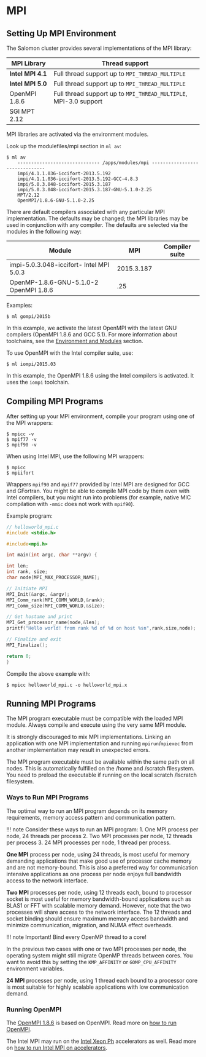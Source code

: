 # MPI

## Setting Up MPI Environment

The Salomon cluster provides several implementations of the MPI library:

| MPI Library       | Thread support                                                                                         |
| ----------------- | ------------------------------------------------------------------------------------------------------ |
| **Intel MPI 4.1** | Full thread support up to                                        `MPI_THREAD_MULTIPLE`                  |
| **Intel MPI 5.0** | Full thread support up to                                        `MPI_THREAD_MULTIPLE`                  |
| OpenMPI 1.8.6     | Full thread support up to                                       `MPI_THREAD_MULTIPLE`, MPI-3.0 support |
| SGI MPT 2.12      |                                                                                                        |

MPI libraries are activated via the environment modules.

Look up the modulefiles/mpi section in `ml av`:

```console
$ ml av
    ------------------------------ /apps/modules/mpi -------------------------------
    impi/4.1.1.036-iccifort-2013.5.192
    impi/4.1.1.036-iccifort-2013.5.192-GCC-4.8.3
    impi/5.0.3.048-iccifort-2015.3.187
    impi/5.0.3.048-iccifort-2015.3.187-GNU-5.1.0-2.25
    MPT/2.12
    OpenMPI/1.8.6-GNU-5.1.0-2.25
```

There are default compilers associated with any particular MPI implementation. The defaults may be changed; the MPI libraries may be used in conjunction with any compiler. The defaults are selected via the modules in the following way:

| Module                                   | MPI        | Compiler suite |
| ---------------------------------------- | ---------- | -------------- |
| impi-5.0.3.048-iccifort- Intel MPI 5.0.3 | 2015.3.187 |                |
| OpenMP-1.8.6-GNU-5.1.0-2 OpenMPI 1.8.6   | .25        |                |

Examples:

```console
$ ml gompi/2015b
```

In this example, we activate the latest OpenMPI with the latest GNU compilers (OpenMPI 1.8.6 and GCC 5.1). For more information about toolchains, see the [Environment and Modules][1] section.

To use OpenMPI with the Intel compiler suite, use:

```console
$ ml iompi/2015.03
```

In this example, the OpenMPI 1.8.6 using the Intel compilers is activated. It uses the `iompi` toolchain.

## Compiling MPI Programs

After setting up your MPI environment, compile your program using one of the MPI wrappers:

```console
$ mpicc -v
$ mpif77 -v
$ mpif90 -v
```

When using Intel MPI, use the following MPI wrappers:

```console
$ mpicc
$ mpiifort
```

Wrappers `mpif90` and `mpif77` provided by Intel MPI are designed for GCC and GFortran. You might be able to compile MPI code by them even with Intel compilers, but you might run into problems (for example, native MIC compilation with `-mmic` does not work with `mpif90`).

Example program:

```cpp
// helloworld_mpi.c
#include <stdio.h>

#include<mpi.h>

int main(int argc, char **argv) {

int len;
int rank, size;
char node[MPI_MAX_PROCESSOR_NAME];

// Initiate MPI
MPI_Init(&argc, &argv);
MPI_Comm_rank(MPI_COMM_WORLD,&rank);
MPI_Comm_size(MPI_COMM_WORLD,&size);

// Get hostame and print
MPI_Get_processor_name(node,&len);
printf("Hello world! from rank %d of %d on host %sn",rank,size,node);

// Finalize and exit
MPI_Finalize();

return 0;
}
```

Compile the above example with:

```console
$ mpicc helloworld_mpi.c -o helloworld_mpi.x
```

## Running MPI Programs

The MPI program executable must be compatible with the loaded MPI module.
Always compile and execute using the very same MPI module.

It is strongly discouraged to mix MPI implementations. Linking an application with one MPI implementation and running `mpirun`/`mpiexec` from another implementation may result in unexpected errors.

The MPI program executable must be available within the same path on all nodes. This is automatically fulfilled on the /home and /scratch filesystem. You need to preload the executable if running on the local scratch /lscratch filesystem.

### Ways to Run MPI Programs

The optimal way to run an MPI program depends on its memory requirements, memory access pattern and communication pattern.

!!! note
    Consider these ways to run an MPI program:
    1. One MPI process per node, 24 threads per process
    2. Two MPI processes per node, 12 threads per process
    3. 24 MPI processes per node, 1 thread per process.

**One MPI** process per node, using 24 threads, is most useful for memory demanding applications that make good use of processor cache memory and are not memory-bound. This is also a preferred way for communication intensive applications as one process per node enjoys full bandwidth access to the network interface.

**Two MPI** processes per node, using 12 threads each, bound to processor socket is most useful for memory bandwidth-bound applications such as BLAS1 or FFT with scalable memory demand. However, note that the two processes will share access to the network interface. The 12 threads and socket binding should ensure maximum memory access bandwidth and minimize communication, migration, and NUMA effect overheads.

!!! note
    Important! Bind every OpenMP thread to a core!

In the previous two cases with one or two MPI processes per node, the operating system might still migrate OpenMP threads between cores. You want to avoid this by setting the `KMP_AFFINITY` or `GOMP_CPU_AFFINITY` environment variables.

**24 MPI** processes per node, using 1 thread each bound to a processor core is most suitable for highly scalable applications with low communication demand.

### Running OpenMPI

The [OpenMPI 1.8.6][a] is based on OpenMPI. Read more on [how to run OpenMPI][2].

The Intel MPI may run on the [Intel Xeon Ph][3] accelerators as well. Read more on [how to run Intel MPI on accelerators][3].

[1]: ../../modules-matrix.md
[2]: running_openmpi.md
[3]: ../intel/intel-xeon-phi-salomon.md

[a]: http://www.open-mpi.org/
